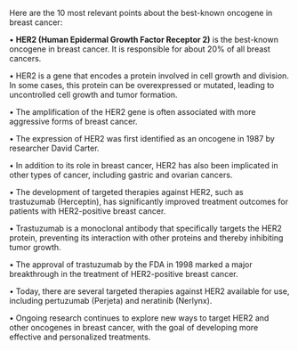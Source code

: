 Here are the 10 most relevant points about the best-known oncogene in breast cancer:


• **HER2 (Human Epidermal Growth Factor Receptor 2)** is the best-known oncogene in breast cancer. It is responsible for about 20% of all breast cancers.

• HER2 is a gene that encodes a protein involved in cell growth and division. In some cases, this protein can be overexpressed or mutated, leading to uncontrolled cell growth and tumor formation.

• The amplification of the HER2 gene is often associated with more aggressive forms of breast cancer.

• The expression of HER2 was first identified as an oncogene in 1987 by researcher David Carter.

• In addition to its role in breast cancer, HER2 has also been implicated in other types of cancer, including gastric and ovarian cancers.

• The development of targeted therapies against HER2, such as trastuzumab (Herceptin), has significantly improved treatment outcomes for patients with HER2-positive breast cancer.

• Trastuzumab is a monoclonal antibody that specifically targets the HER2 protein, preventing its interaction with other proteins and thereby inhibiting tumor growth.

• The approval of trastuzumab by the FDA in 1998 marked a major breakthrough in the treatment of HER2-positive breast cancer.

• Today, there are several targeted therapies against HER2 available for use, including pertuzumab (Perjeta) and neratinib (Nerlynx).

• Ongoing research continues to explore new ways to target HER2 and other oncogenes in breast cancer, with the goal of developing more effective and personalized treatments.